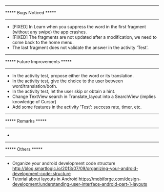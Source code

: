 *******************************
*****    Bugs Noticed     *****
*******************************
- [FIXED] In Learn when you suppress the word in the first fragment (without any swipe) the app crashes.
- [FIXED] The fragments are not updated after a modification, we need to come back to the home menu.
- The last fragment does not validate the answer in the activity 'Test'.





*******************************
***** Future Improvements *****
*******************************
- In the activity test, propose either the word or its translation.
- In the activity test, give the choice to the user between word/translation/both.
- In the activity test, let the user skip or obtain a hint.
- Change TextView search in Translate_layout into a SearchView (implies knowledge of Cursor)
- Add some features in the activity 'Test': success rate, timer, etc.





*******************************
*****      Remarks        *****
*******************************
-





*******************************
*****       Others        *****
*******************************
-	Organize your android development code structure
	http://blog.smartlogic.io/2013/07/09/organizing-your-android-development-code-structure
-	Tutorial about layouts in Android
	https://mobiforge.com/design-development/understanding-user-interface-android-part-1-layouts
